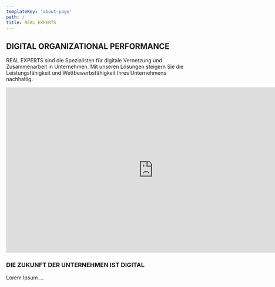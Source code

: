 ```yaml
---
templateKey: 'about-page'
path: /
title: REAL EXPERTS
---
```

## DIGITAL ORGANIZATIONAL PERFORMANCE

REAL EXPERTS sind die Spezialisten für digitale Vernetzung und Zusammenarbeit in Unternehmen. Mit unseren Lösungen steigern Sie die Leistungsfähigkeit und Wettbewerbsfähigkeit Ihres Unternehmens nachhaltig.

<iframe src="https://player.vimeo.com/video/230571210?byline=0&portrait=0" width="800" height="450" frameborder="0" webkitallowfullscreen mozallowfullscreen allowfullscreen></iframe>

### DIE ZUKUNFT DER UNTERNEHMEN IST DIGITAL
Lorem Ipsum …
